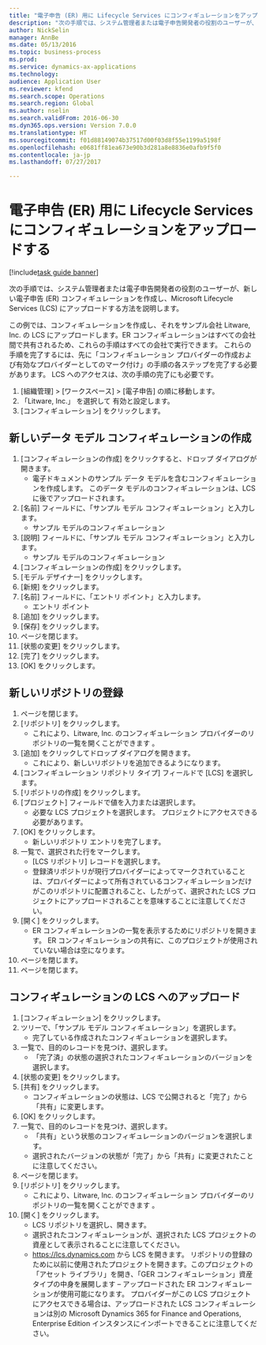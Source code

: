 ```yaml
--- 
title: "電子申告 (ER) 用に Lifecycle Services にコンフィギュレーションをアップロードする"
description: "次の手順では、システム管理者または電子申告開発者の役割のユーザーが、新しい電子申告 (ER) コンフィギュレーションを作成し、Microsoft Lifecycle Services (LCS) にアップロードする方法を説明します。"
author: NickSelin
manager: AnnBe
ms.date: 05/13/2016
ms.topic: business-process
ms.prod: 
ms.service: dynamics-ax-applications
ms.technology: 
audience: Application User
ms.reviewer: kfend
ms.search.scope: Operations
ms.search.region: Global
ms.author: nselin
ms.search.validFrom: 2016-06-30
ms.dyn365.ops.version: Version 7.0.0
ms.translationtype: HT
ms.sourcegitcommit: f01d88149074b37517d00f03d8f55e1199a5198f
ms.openlocfilehash: e0681ff81ea673e90b3d281a8e8836e0afb9f5f0
ms.contentlocale: ja-jp
ms.lasthandoff: 07/27/2017

---
```

# <a name="upload-a-configuration-into-lifecycle-services-for-electronic-reporting-er"></a>電子申告 (ER) 用に Lifecycle Services にコンフィギュレーションをアップロードする

[!include[task guide banner](../../includes/task-guide-banner.md)]

次の手順では、システム管理者または電子申告開発者の役割のユーザーが、新しい電子申告 (ER) コンフィギュレーションを作成し、Microsoft Lifecycle Services (LCS) にアップロードする方法を説明します。

この例では、コンフィギュレーションを作成し、それをサンプル会社 Litware, Inc. の LCS にアップロードします。ER コンフィギュレーションはすべての会社間で共有されるため、これらの手順はすべての会社で実行できます。 これらの手順を完了するには、先に「コンフィギュレーション プロバイダーの作成および有効なプロバイダーとしてのマーク付け」の手順の各ステップを完了する必要があります。 LCS へのアクセスは、次の手順の完了にも必要です。

1. [組織管理] > [ワークスペース] > [電子申告] の順に移動します。
2. 「Litware, Inc.」 を選択して 有効と設定します。
3. [コンフィギュレーション] をクリックします。

## <a name="create-a-new-data-model-configuration"></a>新しいデータ モデル コンフィギュレーションの作成
1. [コンフィギュレーションの作成] をクリックすると、ドロップ ダイアログが開きます。
    * 電子ドキュメントのサンプル データ モデルを含むコンフィギュレーションを作成します。 このデータ モデルのコンフィギュレーションは、LCS に後でアップロードされます。  
2. [名前] フィールドに、「サンプル モデル コンフィギュレーション」と入力します。
    * サンプル モデルのコンフィギュレーション  
3. [説明] フィールドに、「サンプル モデル コンフィギュレーション」と入力します。
    * サンプル モデルのコンフィギュレーション  
4. [コンフィギュレーションの作成] をクリックします。
5. [モデル デザイナー] をクリックします。
6. [新規] をクリックします。
7. [名前] フィールドに、「エントリ ポイント」と入力します。
    * エントリ ポイント  
8. [追加] をクリックします。
9. [保存] をクリックします。
10. ページを閉じます。
11. [状態の変更] をクリックします。
12. [完了] をクリックします。
13. [OK] をクリックします。

## <a name="register-a-new--repository"></a>新しいリポジトリの登録
1. ページを閉じます。
2. [リポジトリ] をクリックします。
    * これにより、Litware, Inc. のコンフィギュレーション プロバイダーのリポジトリの一覧を開くことができます 。  
3. [追加] をクリックしてドロップ ダイアログを開きます。
    * これにより、新しいリポジトリを追加できるようになります。  
4. [コンフィギュレーション リポジトリ タイプ] フィールドで [LCS] を選択します。
5. [リポジトリの作成] をクリックします。
6. [プロジェクト] フィールドで値を入力または選択します。
    * 必要な LCS プロジェクトを選択します。 プロジェクトにアクセスできる必要があります。  
7. [OK] をクリックします。
    * 新しいリポジトリ エントリを完了します。  
8. 一覧で、選択された行をマークします。
    * [LCS リポジトリ] レコードを選択します。  
    * 登録済リポジトリが現行プロバイダーによってマークされていることは、プロバイダーによって所有されているコンフィギュレーションだけがこのリポジトリに配置されること、したがって、選択された LCS プロジェクトにアップロードされることを意味することに注意してください。  
9. [開く] をクリックします。
    * ER コンフィギュレーションの一覧を表示するためにリポジトリを開きます。 ER コンフィギュレーションの共有に、このプロジェクトが使用されていない場合は空になります。  
10. ページを閉じます。
11. ページを閉じます。

## <a name="upload-configuration-into-lcs"></a>コンフィギュレーションの LCS へのアップロード
1. [コンフィギュレーション] をクリックします。
2. ツリーで、「サンプル モデル コンフィギュレーション」を選択します。
    * 完了している作成されたコンフィギュレーションを選択します。  
3. 一覧で、目的のレコードを見つけ、選択します。
    * 「完了済」の状態の選択されたコンフィギュレーションのバージョンを選択します。  
4. [状態の変更] をクリックします。
5. [共有] をクリックします。
    * コンフィギュレーションの状態は、LCS で公開されると「完了」から「共有」に変更します。  
6. [OK] をクリックします。
7. 一覧で、目的のレコードを見つけ、選択します。
    * 「共有」という状態のコンフィギュレーションのバージョンを選択します。  
    * 選択されたバージョンの状態が「完了」から「共有」に変更されたことに注意してください。  
8. ページを閉じます。
9. [リポジトリ] をクリックします。
    * これにより、Litware, Inc. のコンフィギュレーション プロバイダーのリポジトリの一覧を開くことができます 。  
10. [開く] をクリックします。
    * LCS リポジトリを選択し、開きます。  
    * 選択されたコンフィギュレーションが、選択された LCS プロジェクトの資産として表示されることに注意してください。  
    * https://lcs.dynamics.com から LCS を開きます。 リポジトリの登録のために以前に使用されたプロジェクトを開きます。このプロジェクトの「アセット ライブラリ」を開き、「GER コンフィギュレーション」資産タイプの中身を展開します – アップロードされた ER コンフィギュレーションが使用可能になります。 プロバイダーがこの LCS プロジェクトにアクセスできる場合は、アップロードされた LCS コンフィギュレーションは別の Microsoft Dynamics 365 for Finance and Operations, Enterprise Edition インスタンスにインポートできることに注意してください。  


